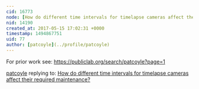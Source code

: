 ```yaml
---
cid: 16773
node: [How do different time intervals for timelapse cameras affect their required maintenance? ](../notes/cherylh/05-15-2017/how-do-different-time-intervals-for-timelapse-cameras-affect-their-required-maintenance)
nid: 14190
created_at: 2017-05-15 17:02:31 +0000
timestamp: 1494867751
uid: 77
author: [patcoyle](../profile/patcoyle)
---
```


For prior work see: https://publiclab.org/search/patcoyle?page=1

[patcoyle](../profile/patcoyle) replying to: [How do different time intervals for timelapse cameras affect their required maintenance? ](../notes/cherylh/05-15-2017/how-do-different-time-intervals-for-timelapse-cameras-affect-their-required-maintenance)

